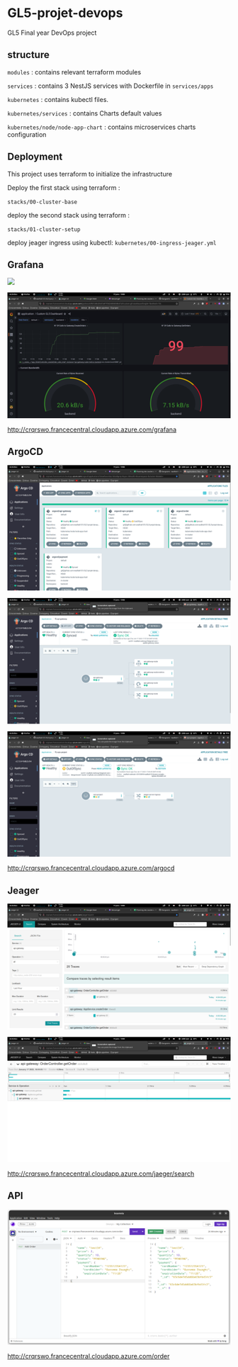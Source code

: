 # GL5-projet-devops

GL5 Final year DevOps project

## structure

`modules` : contains relevant terraform modules

`services` : contains 3 NestJS services with Dockerfile in `services/apps`

`kubernetes` : contains kubectl files.

`kubernetes/services` : contains Charts default values

`kubernetes/node/node-app-chart` : contains microservices charts configuration

## Deployment

This project uses terraform to initialize the infrastructure

Deploy the first stack using terraform :

`stacks/00-cluster-base`

deploy the second stack using terraform :

`stacks/01-cluster-setup`

deploy jeager ingress using kubectl:
`kubernetes/00-ingress-jeager.yml`

## Grafana

![](pictures/Screenshot%20from%202023-01-17%2018-31-20.png)

![](pictures/Screenshot%20from%202023-01-17%2019-09-18.png)

<http://crqrswo.francecentral.cloudapp.azure.com/grafana>

## ArgoCD

![](pictures/Screenshot%20from%202023-01-17%2019-08-43.png)

![](pictures/Screenshot%20from%202023-01-17%2019-08-47.png)

![](pictures/Screenshot%20from%202023-01-17%2019-08-53.png)

<http://crqrswo.francecentral.cloudapp.azure.com/argocd>

## Jeager

![](pictures/Screenshot%20from%202023-01-17%2019-09-53.png)

![](pictures/Screenshot%20from%202023-01-17%2019-09-55.png)

<http://crqrswo.francecentral.cloudapp.azure.com/jaeger/search>

## API

![](pictures/Screenshot%20from%202023-01-17%2019-10-05.png)

<http://crqrswo.francecentral.cloudapp.azure.com/order>
